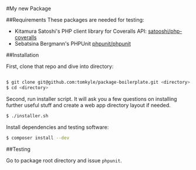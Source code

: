 #My new Package

##Requirements
These packages are needed for testing:

- Kitamura Satoshi's PHP client library for Coveralls API: [satooshi/php-coveralls](https://packagist.org/packages/satooshi/php-coveralls)
- Sebatsina Bergmann's PHPUnit [phpunit/phpunit](https://packagist.org/packages/phpunit/phpunit)


##Installation

First, clone that repo and dive into directory:

```bash

$ git clone git@github.com:tomkyle/package-boilerplate.git <directory>
$ cd <directory>

```

Second, run installer script. It will ask you a few questions on installing further useful stuff and create a web app directory layout if needed.

```bash
$ ./installer.sh
```



Install dependencies and testing software:

```bash
$ composer install --dev
```


##Testing

Go to package root directory and issue `phpunit`.

